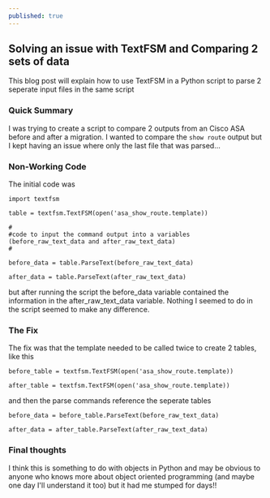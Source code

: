 ```yaml
---
published: true
---
```


## Solving an issue with TextFSM and Comparing 2 sets of data

This blog post will explain how to use TextFSM in a Python script to parse 2 seperate input files in the same script

### Quick Summary

I was trying to create a script to compare 2 outputs from an Cisco ASA before and after a migration. I wanted to compare the `show route` output but I kept having an issue where only the last file that was parsed...

### Non-Working Code

The initial code was

```
import textfsm

table = textfsm.TextFSM(open('asa_show_route.template))

#
#code to input the command output into a variables (before_raw_text_data and after_raw_text_data)
#

before_data = table.ParseText(before_raw_text_data)

after_data = table.ParseText(after_raw_text_data)

```

but after running the script the before_data variable contained the information in the after_raw_text_data variable. Nothing I seemed to do in the script seemed to make any difference.

### The Fix

The fix was that the template needed to be called twice to create 2 tables, like this

```
before_table = textfsm.TextFSM(open('asa_show_route.template))

after_table = textfsm.TextFSM(open('asa_show_route.template))
```

and then the parse commands reference the seperate tables

```
before_data = before_table.ParseText(before_raw_text_data)

after_data = after_table.ParseText(after_raw_text_data)

```

### Final thoughts

I think this is something to do with objects in Python and may be obvious to anyone who knows more about object oriented programming (and maybe one day I'll understand it too) but it had me stumped for days!!